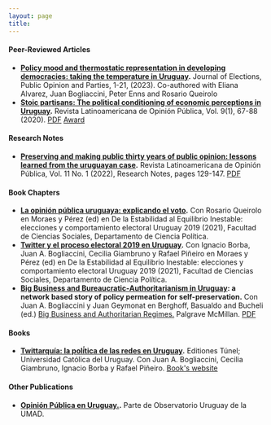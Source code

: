 ```yaml
---
layout: page
title: 
---
```


#### Peer-Reviewed Articles
- **[Policy mood and thermostatic representation in developing democracies: taking the temperature in Uruguay](https://www.tandfonline.com/doi/full/10.1080/17457289.2023.2243586).** Journal of Elections, Public Opinion and Parties, 1-21, (2023). Co-authored with Eliana Alvarez, Juan Bogliaccini, Peter Enns and Rosario Queirolo
- **[Stoic partisans: The political conditioning of economic perceptions in Uruguay](https://martinopertti.github.io/blog/stoic-partisans/).** Revista Latinoamericana de Opinión Pública, Vol. 9(1), 67-88 (2020). [PDF](https://dialnet.unirioja.es/servlet/articulo?codigo=7431772) [Award](https://aucip.org.uy/premios-carlos-real-de-azua/)

#### Research Notes
- **[Preserving and making public thirty years of public opinion: lessons learned from the uruguayan case](https://martinopertti.github.io/blog/preserving/).** Revista Latinoamericana de Opinión Pública, Vol. 11 No. 1 (2022), Research Notes, pages 129-147. [PDF](https://revistas.usal.es/index.php/1852-9003/issue/view/rlop2022111/rlop2022111)

#### Book Chapters
+ **[La opinión pública uruguaya: explicando el voto](https://martinopertti.github.io/blog/op-uruguay/).** Con Rosario Queirolo en Moraes y Pérez (ed) en De la Estabilidad al Equilibrio Inestable: elecciones y comportamiento electoral Uruguay 2019 (2021), Facultad de Ciencias Sociales, Departamento de Ciencia Política.
+ **[Twitter y el proceso electoral 2019 en Uruguay](https://martinopertti.github.io/blog/twitter-icp/).** Con Ignacio Borba, Juan A. Bogliaccini, Cecilia Giambruno y Rafael Piñeiro en Moraes y Pérez (ed) en De la Estabilidad al Equilibrio Inestable: elecciones y comportamiento electoral Uruguay 2019 (2021), Facultad de Ciencias Sociales, Departamento de Ciencia Política.
+ **[Big Business and Bureaucratic-Authoritarianism in Uruguay](https://martinopertti.github.io/blog/big-business/): a network based story of policy permeation for self-preservation.** Con Juan A. Bogliaccini y Juan Geymonat en Berghoff, Basualdo and Bucheli (ed.) [Big Business and Authoritarian Regimes.](https://www.springer.com/de/book/9783030439248) Palgrave McMillan. [PDF](https://www.springer.com/de/book/9783030439248)

#### Books
+ **[Twittarquía: la polí́tica de las redes en Uruguay](https://martinopertti.github.io/blog/twittarquia/).** Editiones Túnel; Universidad Católica del Uruguay. Con Juan A. Bogliaccini, Cecilia Giambruno, Ignacio Borba y Rafael Piñeiro. [Book's website](https://twittarquia.weebly.com/)

#### Other Publications
+ **[Opinión Pública en Uruguay.](https://umad-fcs.github.io/Piso-I-OP/).** Parte de Observatorio Uruguay de la UMAD.
